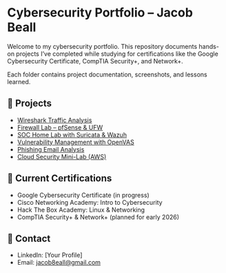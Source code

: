 # Cybersecurity Portfolio – Jacob Beall

Welcome to my cybersecurity portfolio. This repository documents hands-on projects I’ve completed while studying for certifications like the Google Cybersecurity Certificate, CompTIA Security+, and Network+.

Each folder contains project documentation, screenshots, and lessons learned.

## 🔹 Projects
- [Wireshark Traffic Analysis](./https://github.com/jacob8eall/Wireshark-Traffic-Analysis)
- [Firewall Lab – pfSense & UFW](./firewall-lab)
- [SOC Home Lab with Suricata & Wazuh](./soc-home-lab)
- [Vulnerability Management with OpenVAS](./vuln-management-openvas)
- [Phishing Email Analysis](./phishing-analysis)
- [Cloud Security Mini-Lab (AWS)](./cloud-security-lab)

## 🔹 Current Certifications
- Google Cybersecurity Certificate (in progress)
- Cisco Networking Academy: Intro to Cybersecurity
- Hack The Box Academy: Linux & Networking
- CompTIA Security+ & Network+ (planned for early 2026)

## 🔹 Contact
- LinkedIn: [Your Profile]
- Email: jacob8eall@gmail.com


<!--
**jacob8eall/jacob8eall** is a ✨ _special_ ✨ repository because its `README.md` (this file) appears on your GitHub profile.

Here are some ideas to get you started:

- 🔭 I’m currently working on ...
- 🌱 I’m currently learning ...
- 👯 I’m looking to collaborate on ...
- 🤔 I’m looking for help with ...
- 💬 Ask me about ...
- 📫 How to reach me: ...
- 😄 Pronouns: ...
- ⚡ Fun fact: ...
-->
